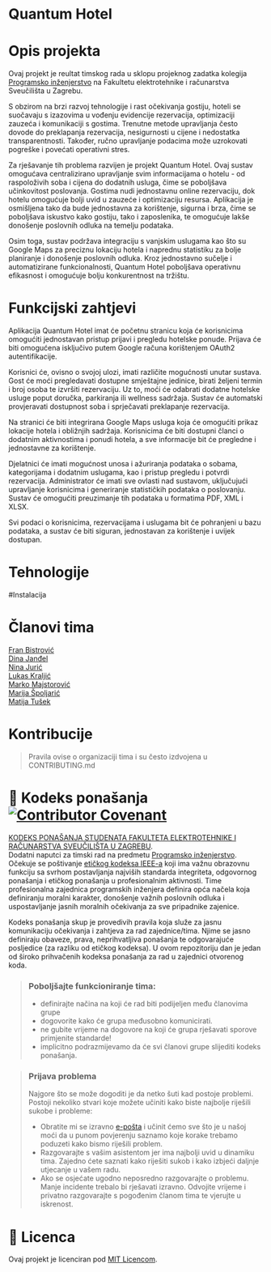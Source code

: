# Quantum Hotel

# Opis projekta
Ovaj projekt je reultat timskog rada u sklopu projeknog zadatka kolegija [Programsko inženjerstvo](https://www.fer.unizg.hr/predmet/proinz) na Fakultetu elektrotehnike i računarstva Sveučilišta u Zagrebu.

S obzirom na brzi razvoj tehnologije i rast očekivanja gostiju, hoteli se suočavaju s izazovima u vođenju evidencije rezervacija, optimizaciji zauzeća i komunikaciji s gostima. Trenutne metode upravljanja često dovode do preklapanja rezervacija, nesigurnosti u cijene i nedostatka transparentnosti. Također, ručno upravljanje podacima može uzrokovati pogreške i povećati operativni stres.

Za rješavanje tih problema razvijen je projekt Quantum Hotel. Ovaj sustav omogućava centralizirano upravljanje svim informacijama o hotelu - od raspoloživih soba i cijena do dodatnih usluga, čime se poboljšava učinkovitost poslovanja. Gostima nudi jednostavnu online rezervaciju, dok hotelu omogućuje bolji uvid u zauzeće i optimizaciju resursa. Aplikacija je osmišljena tako da bude jednostavna za korištenje, sigurna i brza, čime se poboljšava iskustvo kako gostiju, tako i zaposlenika, te omogućuje lakše donošenje poslovnih odluka na temelju podataka.

Osim toga, sustav podržava integraciju s vanjskim uslugama kao što su Google Maps za preciznu lokaciju hotela i naprednu statistiku za bolje planiranje i donošenje poslovnih odluka. Kroz jednostavno sučelje i automatizirane funkcionalnosti, Quantum Hotel poboljšava operativnu efikasnost i omogućuje bolju konkurentnost na tržištu.

# Funkcijski zahtjevi
Aplikacija Quantum Hotel imat će početnu stranicu koja će korisnicima omogućiti jednostavan pristup prijavi i pregledu hotelske ponude.
Prijava će biti omogućena isključivo putem Google računa korištenjem OAuth2 autentifikacije.

Korisnici će, ovisno o svojoj ulozi, imati različite mogućnosti unutar sustava. Gost će moći pregledavati dostupne smještajne jedinice, birati željeni termin i broj osoba te izvršiti rezervaciju. Uz to, moći će odabrati dodatne hotelske usluge poput doručka, parkiranja ili wellness sadržaja. Sustav će automatski provjeravati dostupnost soba i sprječavati preklapanje rezervacija.

Na stranici će biti integrirana Google Maps usluga koja će omogućiti prikaz lokacije hotela i obližnjih sadržaja. Korisnicima će biti dostupni članci o dodatnim aktivnostima i ponudi hotela, a sve informacije bit će pregledne i jednostavne za korištenje.

Djelatnici će imati mogućnost unosa i ažuriranja podataka o sobama, kategorijama i dodatnim uslugama, kao i pristup pregledu i potvrdi rezervacija. Administrator će imati sve ovlasti nad sustavom, uključujući upravljanje korisnicima i generiranje statističkih podataka o poslovanju.
Sustav će omogućiti preuzimanje tih podataka u formatima PDF, XML i XLSX.

Svi podaci o korisnicima, rezervacijama i uslugama bit će pohranjeni u bazu podataka, a sustav će biti siguran, jednostavan za korištenje i uvijek dostupan.

# Tehnologije
#Instalacija

# Članovi tima
[Fran Bistrović](https://github.com/FranBistrovic)  
[Dina Janđel](https://github.com/dina-jandel)  
[Nina Jurić](https://github.com/Nina-Juric)  
[Lukas Kraljić](https://github.com/lukas-kraljic)  
[Marko Majstorović](https://github.com/marko-majstorovic)  
[Marija Špoljarić](https://github.com/marija-spoljaric)  
[Matija Tušek](https://github.com/matija-tusek)  

# Kontribucije
>Pravila ovise o organizaciji tima i su često izdvojena u CONTRIBUTING.md

# 📝 Kodeks ponašanja [![Contributor Covenant](https://img.shields.io/badge/Contributor%20Covenant-2.1-4baaaa.svg)](CODE_OF_CONDUCT.md)
[KODEKS PONAŠANJA STUDENATA FAKULTETA ELEKTROTEHNIKE I RAČUNARSTVA SVEUČILIŠTA U ZAGREBU](https://www.fer.hr/_download/repository/Kodeks_ponasanja_studenata_FER-a_procisceni_tekst_2016%5B1%5D.pdf).  
Dodatni naputci za timski rad na predmetu [Programsko inženjerstvo](https://wwww.fer.hr).  
Očekuje se poštivanje [etičkog kodeksa IEEE-a](https://www.ieee.org/about/corporate/governance/p7-8.html) koji ima važnu obrazovnu funkciju sa svrhom postavljanja najviših standarda integriteta, odgovornog ponašanja i etičkog ponašanja u profesionalnim aktivnosti. Time profesionalna zajednica programskih inženjera definira opća načela koja definiranju moralni karakter, donošenje važnih poslovnih odluka i uspostavljanje jasnih moralnih očekivanja za sve pripadnike zajenice.

Kodeks ponašanja skup je provedivih pravila koja služe za jasnu komunikaciju očekivanja i zahtjeva za rad zajednice/tima. Njime se jasno definiraju obaveze, prava, neprihvatljiva ponašanja te  odgovarajuće posljedice (za razliku od etičkog kodeksa). U ovom repozitoriju dan je jedan od široko prihvačenih kodeksa ponašanja za rad u zajednici otvorenog koda.
>### Poboljšajte funkcioniranje tima:
>* definirajte načina na koji će rad biti podijeljen među članovima grupe
>* dogovorite kako će grupa međusobno komunicirati.
>* ne gubite vrijeme na dogovore na koji će grupa rješavati sporove primjenite standarde!
>* implicitno podrazmijevamo da će svi članovi grupe slijediti kodeks ponašanja.
 
>###  Prijava problema
>Najgore što se može dogoditi je da netko šuti kad postoje problemi. Postoji nekoliko stvari koje možete učiniti kako biste najbolje riješili sukobe i probleme:
>* Obratite mi se izravno [e-pošta](mailto:vlado.sruk@fer.hr) i  učinit ćemo sve što je u našoj moći da u punom povjerenju saznamo koje korake trebamo poduzeti kako bismo riješili problem.
>* Razgovarajte s vašim asistentom jer ima najbolji uvid u dinamiku tima. Zajedno ćete saznati kako riješiti sukob i kako izbjeći daljnje utjecanje u vašem radu.
>* Ako se osjećate ugodno neposredno razgovarajte o problemu. Manje incidente trebalo bi rješavati izravno. Odvojite vrijeme i privatno razgovarajte s pogođenim članom tima te vjerujte u iskrenost.

# 📝 Licenca
Ovaj projekt je licenciran pod [MIT Licencom](https://github.com/FranBistrovic/QuantumHotel/blob/main/LICENSE).
